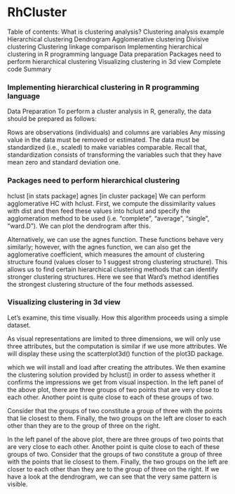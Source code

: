 # RhCluster

Table of contents:
What is clustering analysis?
Clustering analysis example
Hierarchical clustering
Dendrogram
Agglomerative clustering
Divisive clustering
Clustering linkage comparison
Implementing hierarchical clustering in R programming language
Data preparation
Packages need to perform hierarchical clustering
Visualizing clustering in 3d view
Complete code
Summary

### Implementing hierarchical clustering in R programming language
Data Preparation
To perform a cluster analysis in R, generally, the data should be prepared as follows:

Rows are observations (individuals) and columns are variables
Any missing value in the data must be removed or estimated.
The data must be standardized (i.e., scaled) to make variables comparable. Recall that, standardization consists of transforming the variables such that they have mean zero and standard deviation one.

### Packages need to perform hierarchical clustering
hclust [in stats package]
agnes [in cluster package]
We can perform agglomerative HC with hclust. First, we compute the dissimilarity values with dist and then feed these values into hclust and specify the agglomeration method to be used (i.e. “complete”, “average”, “single”, “ward.D”). We can plot the dendrogram after this.

Alternatively, we can use the agnes function. These functions behave very similarly; however, with the agnes function, we can also get the agglomerative coefficient, which measures the amount of clustering structure found (values closer to 1 suggest strong clustering structure).
This allows us to find certain hierarchical clustering methods that can identify stronger clustering structures. Here we see that Ward’s method identifies the strongest clustering structure of the four methods assessed.

### Visualizing clustering in 3d view
Let’s examine, this time visually. How this algorithm proceeds using a simple dataset. 

As visual representations are limited to three dimensions, we will only use three attributes, but the computation is similar if we use more attributes. We will display these using the scatterplot3d() function of the plot3D package. 

which we will install and load after creating the attributes. We then examine the clustering solution provided by hclust() in order to assess whether it confirms the impressions we get from visual inspection.
In the left panel of the above plot, there are three groups of two points that are very close to each other. Another point is quite close to each of these groups of two. 

Consider that the groups of two constitute a group of three with the points that lie closest to them. Finally, the two groups on the left are closer to each other than they are to the group of three on the right. 

In the left panel of the above plot, there are three groups of two points that are very close to each other. Another point is quite close to each of these groups of two. 
Consider that the groups of two constitute a group of three with the points that lie closest to them. Finally, the two groups on the left are closer to each other than they are to the group of three on the right. 
If we have a look at the dendrogram, we can see that the very same pattern is visible.

#

